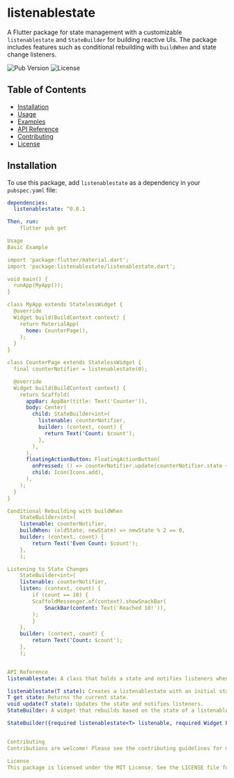 # listenablestate

A Flutter package for state management with a customizable `listenablestate` and `StateBuilder` for building reactive UIs. The package includes features such as conditional rebuilding with `buildWhen` and state change listeners.

![Pub Version](https://img.shields.io/pub/v/listenablestate)
![License](https://img.shields.io/badge/license-MIT-blue)

## Table of Contents

- [Installation](#installation)
- [Usage](#usage)
- [Examples](#examples)
- [API Reference](#api-reference)
- [Contributing](#contributing)
- [License](#license)

## Installation

To use this package, add `listenablestate` as a dependency in your `pubspec.yaml` file:

```yaml
dependencies:
  listenablestate: ^0.0.1

Then, run:
    flutter pub get

Usage
Basic Example

import 'package:flutter/material.dart';
import 'package:listenablestate/listenablestate.dart';

void main() {
  runApp(MyApp());
}

class MyApp extends StatelessWidget {
  @override
  Widget build(BuildContext context) {
    return MaterialApp(
      home: CounterPage(),
    );
  }
}

class CounterPage extends StatelessWidget {
  final counterNotifier = listenablestate(0);

  @override
  Widget build(BuildContext context) {
    return Scaffold(
      appBar: AppBar(title: Text('Counter')),
      body: Center(
        child: StateBuilder<int>(
          listenable: counterNotifier,
          builder: (context, count) {
            return Text('Count: $count');
          },
        ),
      ),
      floatingActionButton: FloatingActionButton(
        onPressed: () => counterNotifier.update(counterNotifier.state + 1),
        child: Icon(Icons.add),
      ),
    );
  }
}

Conditional Rebuilding with buildWhen
    StateBuilder<int>(
    listenable: counterNotifier,
    buildWhen: (oldState, newState) => newState % 2 == 0,
    builder: (context, count) {
        return Text('Even Count: $count');
    },
    );

Listening to State Changes
    StateBuilder<int>(
    listenable: counterNotifier,
    listen: (context, count) {
        if (count == 10) {
        ScaffoldMessenger.of(context).showSnackBar(
            SnackBar(content: Text('Reached 10!')),
        );
        }
    },
    builder: (context, count) {
        return Text('Count: $count');
    },
    );


API Reference
listenablestate: A class that holds a state and notifies listeners when the state changes.

listenablestate(T state): Creates a listenablestate with an initial state.
T get state: Returns the current state.
void update(T state): Updates the state and notifies listeners.
StateBuilder: A widget that rebuilds based on the state of a listenablestate.

StateBuilder({required listenablestate<T> listenable, required Widget Function(BuildContext, T) builder}): Creates a StateBuilder that listens to a listenablestate.


Contributing
Contributions are welcome! Please see the contributing guidelines for more details.

License
This package is licensed under the MIT License. See the LICENSE file for more details.